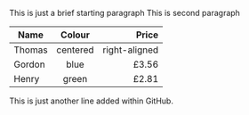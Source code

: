 This is just a brief starting paragraph
This is second paragraph

| Name    | Colour        | Price         |
| ------- |:-------------:|--------------:|
| Thomas  | centered      | right-aligned |
| Gordon  | blue          |         £3.56 |
| Henry   |         green | £2.81         |

This is just another line added within GitHub.

